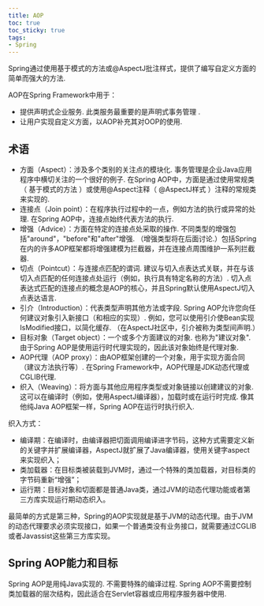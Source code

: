 ```yaml
---
title: AOP
toc: true
toc_sticky: true
tags:
- Spring
---
```


Spring通过使用基于模式的方法或@AspectJ批注样式，提供了编写自定义方面的简单而强大的方法.

AOP在Spring Framework中用于：

* 提供声明式企业服务. 此类服务最重要的是声明式事务管理 .
* 让用户实现自定义方面，以AOP补充其对OOP的使用.

## 术语

* 方面（Aspect）：涉及多个类别的关注点的模块化. 事务管理是企业Java应用程序中横切关注的一个很好的例子. 在Spring AOP中，方面是通过使用常规类（ 基于模式的方法 ）或使用@Aspect注释（ @AspectJ样式 ）注释的常规类来实现的.
* 连接点（Join point）：在程序执行过程中的一点，例如方法的执行或异常的处理. 在Spring AOP中，连接点始终代表方法的执行.
* 增强（Advice）：方面在特定的连接点处采取的操作. 不同类型的增强包括"around"，"before"和"after"增强. （增强类型将在后面讨论.）包括Spring在内的许多AOP框架都将增强建模为拦截器，并在连接点周围维护一系列拦截器.
* 切点（Pointcut）：与连接点匹配的谓词. 建议与切入点表达式关联，并在与该切入点匹配的任何连接点处运行（例如，执行具有特定名称的方法）. 切入点表达式匹配的连接点的概念是AOP的核心，并且Spring默认使用AspectJ切入点表达语言.
* 引介（Introduction）：代表类型声明其他方法或字段. Spring AOP允许您向任何建议对象引入新接口（和相应的实现）. 例如，您可以使用引介使Bean实现IsModified接口，以简化缓存. （在AspectJ社区中，引介被称为类型间声明.）
* 目标对象（Target object）：一个或多个方面建议的对象. 也称为"建议对象". 由于Spring AOP是使用运行时代理实现的，因此该对象始终是代理对象.
* AOP代理（AOP proxy）：由AOP框架创建的一个对象，用于实现方面合同（建议方法执行等）. 在Spring Framework中，AOP代理是JDK动态代理或CGLIB代理.
* 织入（Weaving）：将方面与其他应用程序类型或对象链接以创建建议的对象. 这可以在编译时（例如，使用AspectJ编译器），加载时或在运行时完成. 像其他纯Java AOP框架一样，Spring AOP在运行时执行织入.

织入方式：

* 编译期：在编译时，由编译器把切面调用编译进字节码，这种方式需要定义新的关键字并扩展编译器，AspectJ就扩展了Java编译器，使用关键字aspect来实现织入；
* 类加载器：在目标类被装载到JVM时，通过一个特殊的类加载器，对目标类的字节码重新“增强”；
* 运行期：目标对象和切面都是普通Java类，通过JVM的动态代理功能或者第三方库实现运行期动态织入。

最简单的方式是第三种，Spring的AOP实现就是基于JVM的动态代理。由于JVM的动态代理要求必须实现接口，如果一个普通类没有业务接口，就需要通过CGLIB或者Javassist这些第三方库实现。

## Spring AOP能力和目标
Spring AOP是用纯Java实现的. 不需要特殊的编译过程. Spring AOP不需要控制类加载器的层次结构，因此适合在Servlet容器或应用程序服务器中使用.
